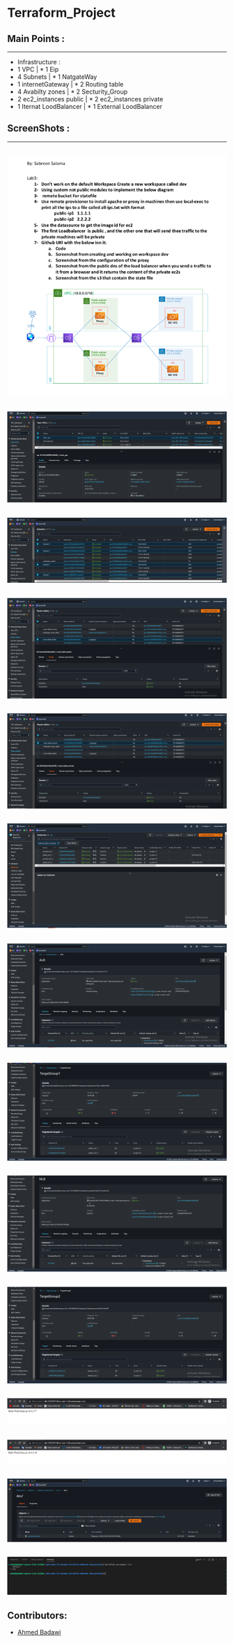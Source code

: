 # Terraform_Project

## Main Points :
-----------------------------------------------------------------
* Infrastructure : 
* 1 VPC                           |         * 1 Eip                   
* 4 Subnets                       |         * 1 NatgateWay
* 1 internetGateway               |         * 2 Routing table
* 4 Avabilty zones                |          * 2 Secturity_Group
* 2 ec2_instances public          |          * 2 ec2_instances private
* 1 Iternat LoodBalancer          |          * 1 External LoodBalancer


## ScreenShots :
-----------------------------------------------------------------
![agent](https://github.com/Badawi02/Terraform_Project/blob/main/images/0.png)
-----------------------------------------------------------------  
![agent](https://github.com/Badawi02/Terraform_Project/blob/main/images/1.PNG)
-----------------------------------------------------------------
![agent](https://github.com/Badawi02/Terraform_Project/blob/main/images/2.PNG)
-----------------------------------------------------------------
![agent](https://github.com/Badawi02/Terraform_Project/blob/main/images/3.PNG)
-----------------------------------------------------------------
![agent](https://github.com/Badawi02/Terraform_Project/blob/main/images/4.PNG)
-----------------------------------------------------------------
![agent](https://github.com/Badawi02/Terraform_Project/blob/main/images/5.PNG)
-----------------------------------------------------------------
![agent](https://github.com/Badawi02/Terraform_Project/blob/main/images/6.PNG)
-----------------------------------------------------------------
![agent](https://github.com/Badawi02/Terraform_Project/blob/main/images/7.PNG)
-----------------------------------------------------------------
![agent](https://github.com/Badawi02/Terraform_Project/blob/main/images/8.PNG)
-----------------------------------------------------------------
![agent](https://github.com/Badawi02/Terraform_Project/blob/main/images/9.PNG)
-----------------------------------------------------------------
![agent](https://github.com/Badawi02/Terraform_Project/blob/main/images/10.PNG)
-----------------------------------------------------------------
![agent](https://github.com/Badawi02/Terraform_Project/blob/main/images/11.PNG)
-----------------------------------------------------------------
![agent](https://github.com/Badawi02/Terraform_Project/blob/main/images/12.PNG)
-----------------------------------------------------------------
![agent](https://github.com/Badawi02/Terraform_Project/blob/main/images/13.PNG)
-----------------------------------------------------------------
## Contributors:
- [Ahmed Badawi](https://github.com/Badawi02)
